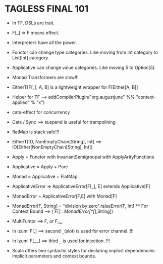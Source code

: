 # TAGLESS FINAL 101

- In TF, DSLs are trait.

- F[_] => F means effect.

- Interpreters have all the power.

- Functor can change type categories. Like moving from Int category to List[Int] category.

- Applicative can change value categories. Like moving 5 to Option[5].

- Monad Transformers are slow!!!
- EitherT[F[_], A, B] is a lightweight wrapper for F[Either[A, B]]

- Helper for TF --> addCompilerPlugin("org.augustjune" %% "context-applied" % "x")

- cats-effect for concurrency

- Cats / Sync ==>  suspend is useful for trampolining

- flatMap is stack safe!!!

- EitherT[IO, NonEmptyChain[String], Int] ==> IO[Either[NonEmptyChain[String], Int]]

* Apply                 = Functor with InvariantSemigroupal with ApplyArityFunctions
* Applicative           = Apply + Pure
* Monad                 = Applicative + FlatMap
* ApplicativeError      => ApplicativeError[F[_], E] extends Applicative[F]
* MonadError            = ApplicativeError[F,E] with Monad[F]
* MonadError[F, String] = "division by zero".raiseError[F, Int]
  ** For Context Bound ==> ( F[_] : MonadError[*[_],String])
  

* MultiFuntor ==> F[_,_](bi-functor) or F[_,_,_](tri-functor)
* In Izumi F[_,_] ==> second `_`(slot) is used for error channel. !!!
* In Izumi F[_,_,_] ==> third `_` is used for injection. !!!


- Scala offers two syntactic styles for declaring implicit dependencies: implicit parameters and context bounds.
  